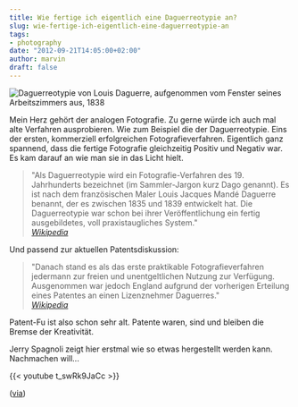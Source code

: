 ```yaml
---
title: Wie fertige ich eigentlich eine Daguerreotypie an?
slug: wie-fertige-ich-eigentlich-eine-daguerreotypie-an
tags:
- photography
date: "2012-09-21T14:05:00+02:00"
author: marvin
draft: false
---
```

![Daguerreotypie von Louis Daguerre, aufgenommen vom Fenster seines Arbeitszimmers aus, 1838](/images/1024px-Boulevard_du_Temple_by_Daguerre.jpg)

Mein Herz gehört der analogen Fotografie. Zu gerne würde ich auch mal
alte Verfahren ausprobieren. Wie zum Beispiel die der Daguerreotypie.
Eins der ersten, kommerziell erfolgreichen Fotografieverfahren.
Eigentlich ganz spannend, dass die fertige Fotografie gleichzeitig
Positiv und Negativ war. Es kam darauf an wie man sie in das Licht
hielt.

> "Als Daguerreotypie wird ein Fotografie-Verfahren des 19. Jahrhunderts
> bezeichnet (im Sammler-Jargon kurz Dago genannt). Es ist nach dem
> französischen Maler Louis Jacques Mandé Daguerre benannt, der es
> zwischen 1835 und 1839 entwickelt hat. Die Daguerreotypie war schon
> bei ihrer Veröffentlichung ein fertig ausgebildetes, voll
> praxistaugliches System."  
>  <cite>[Wikipedia](http://de.wikipedia.org/wiki/Daguerreotypie)</cite>

Und passend zur aktuellen Patentsdiskussion:

> "Danach stand es als das erste praktikable Fotografieverfahren
> jedermann zur freien und unentgeltlichen Nutzung zur Verfügung.
> Ausgenommen war jedoch England aufgrund der vorherigen Erteilung eines
> Patentes an einen Lizenznehmer Daguerres."  
>  <cite>[Wikipedia](http://de.wikipedia.org/wiki/Daguerreotypie)</cite>

Patent-Fu ist also schon sehr alt. Patente waren, sind und bleiben die
Bremse der Kreativität.

Jerry Spagnoli zeigt hier erstmal wie so etwas hergestellt werden kann.
Nachmachen will...

{{< youtube t_swRk9JaCc >}}

([via](http://www.petapixel.com/2012/09/06/creating-a-daguerreotype-plate-using-the-becquerel-method-from-start-to-finish/))